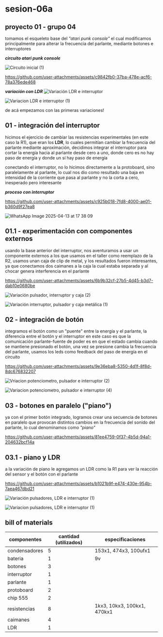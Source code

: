 # sesion-06a

## proyecto 01 - grupo 04

tomamos el esqueleto base del _"atari punk console"_ el cual modificamos principalmente para alterar la frecuencia del parlante, mediante botones e interruptores

___circuito atari punk console___

![Circuito inicial (1)](https://github.com/user-attachments/assets/7c2c735d-090f-40ac-bf55-433cc590ef26)

https://github.com/user-attachments/assets/c9842fb0-37ba-478e-acf6-78a376ede468

___variación con LDR___
![Variación LDR e interruptor](https://github.com/user-attachments/assets/e1cba1e0-da43-4620-9937-608314c05b12)

![Variacion LDR e interruptor (1)](https://github.com/user-attachments/assets/fbdf0739-2229-4918-aae8-4a5d2cfdaeac)

de acá empezamos con las primeras variaciones!

## 01 - integración del interruptor

hicimos el ejercicio de cambiar las resistencias experimentales (en este caso la R1), que eran los __LDR__, lo cuales permitían cambiar la frecuencia del parlante mediante aproximación, decidimos integrar el interruptor para cortar la energía hacia al parlante desde cero a uno, donde cero es no hay paso de energía y donde un sí hay paso de energía

conectando el interruptor, no lo hicimos directamente a la protoboard, sino paralelamente al parlante, lo cual nos dio como resultado una baja en intensidad de la corriente que pasa al parlante y no la corta a cero, inesperado pero interesante

___proceso con interruptor___

https://github.com/user-attachments/assets/c925b018-7fd8-4000-ae01-b360d9f27ea8

![WhatsApp Image 2025-04-13 at 17 38 09](https://github.com/user-attachments/assets/10f210cc-c513-4227-8e87-99c0804f16a9)

## 01.1 - experimentación con componentes externos

usando la base anterior del interruptor, nos aventuramos a usar un componente externos a los que usamos en el taller como reemplazo de la R2, usamos unan caja de clip de metal, y los resultados fueron interesantes, ya que conectamos dos caimanes a la caja la cual estaba separada y al chocar genera interferencia en el parlante

https://github.com/user-attachments/assets/6b9b32cf-27b5-4d45-b3d7-dab10e0680be

![Variación pulsador, interruptor y caja (2)](https://github.com/user-attachments/assets/f4fabfc1-c263-4797-915b-7a25bd5d4147)

![Variación interruptor, pulsador y caja metálica (1)](https://github.com/user-attachments/assets/2a731b85-cb8a-43ff-a9c3-63ef86621b08)

## 02 - integración de botón

integramos el botón como un "puente" entre la energía y el parlante, la diferencia entre el botón y el interruptor en este caso es que la comunicación parlante-fuente de poder es en que el estado cambia cuando se mantiene presionado el botón, una vez se presione cambia la frecuencia del parlante, usamos los leds como feedback del paso de energía en el circuito

https://github.com/user-attachments/assets/9e36eba8-5350-4d1f-8f8d-8dc676832207

![Vriacion potenciometro, pulsador e interruptor (2)](https://github.com/user-attachments/assets/f85c423f-ba7f-45ab-8f46-4b055fdb25a4)

![Variacion potenciometro, pulsador e interruptor (4)](https://github.com/user-attachments/assets/8808812d-61ed-449d-ae51-0612a74db720)

## 03 - botones en paralelo ("piano")

ya con el primer botón integrado, logramos crear una secuencia de botones en paralelo que provocan distintos cambios en la frecuencia del sonido del parlante, lo cual denominamos como _"piano"_

https://github.com/user-attachments/assets/81ee4759-0f37-4b5d-94a1-204632bcf14a

## 03.1 - piano y LDR

a la variación de piano le agregamos un LDR como la R1 para ver la reacción del sensor y el botón con el parlante

https://github.com/user-attachments/assets/b1021b9f-e474-430e-954b-7aea467dbd21

![Variación pulsadores, LDR e interruptor (1)](https://github.com/user-attachments/assets/60ba4e28-c733-40fd-92b3-24a30b753222)

![Variacion pulsadores, LDR e interruptor (1)](https://github.com/user-attachments/assets/88af819e-a85e-414b-8d78-eff851963ecb)

## bill of materials

| componentes |  cantidad (utilizados) | especificaciones |
|----------|----------|----------|
| condensadores    |  5  | 153x1, 474x3, 100ufx1   |
| bateria   | 1   | 9v   |
| botones    | 3   |    |
| interruptor    | 1   |    |
| parlante    | 1   |    |
| protoboard    | 2   |   |
| chip 555   | 2   |    |
| resistencias    | 8   | 1kx3, 10kx3, 100kx1, 470kx1   |
| caimanes   | 4   |    |
| LDR   | 1  |    |

